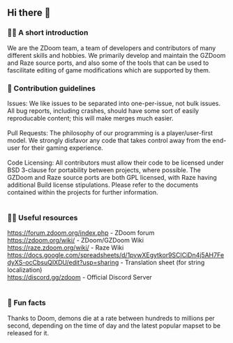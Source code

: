 ## Hi there 👋

### 🙋‍♀️ A short introduction 
We are the ZDoom team, a team of developers and contributors of many different skills and hobbies. We primarily develop and maintain the GZDoom and Raze source ports, and also some of the tools that can be used to fascilitate editing of game modifications which are supported by them.<br/>

### 🌈 Contribution guidelines <br/>
Issues: We like issues to be separated into one-per-issue, not bulk issues. All bug reports, including crashes, should have some sort of easily reproducable content; this will make merges much easier.<br/>
<br/>
Pull Requests: The philosophy of our programming is a player/user-first model. We strongly disfavor any code that takes control away from the end-user for their gaming experience.<br/>
<br/>
Code Licensing: All contributors must allow their code to be licensed under BSD 3-clause for portability between projects, where possible. The GZDoom and Raze source ports are both GPL licensed, with Raze having additional Build license stipulations. Please refer to the documents contained within the projects for further information.<br/>
<br/>
### 👩‍💻 Useful resources <br/>
https://forum.zdoom.org/index.php - ZDoom forum<br/>
https://zdoom.org/wiki/ - ZDoom/GZDoom Wiki<br/>
https://raze.zdoom.org/wiki/ - Raze Wiki<br/>
https://docs.google.com/spreadsheets/d/1pvwXEgytkor9SClCiDn4j5AH7FedyXS-ocCbsuQIXDU/edit?usp=sharing - Translation sheet (for string localization)<br/>
https://discord.gg/zdoom - Official Discord Server<br/>
<br/>
### 🍿 Fun facts <br/>
Thanks to Doom, demons die at a rate between hundreds to millions per second, depending on the time of day and the latest popular mapset to be released for it.<br/>
